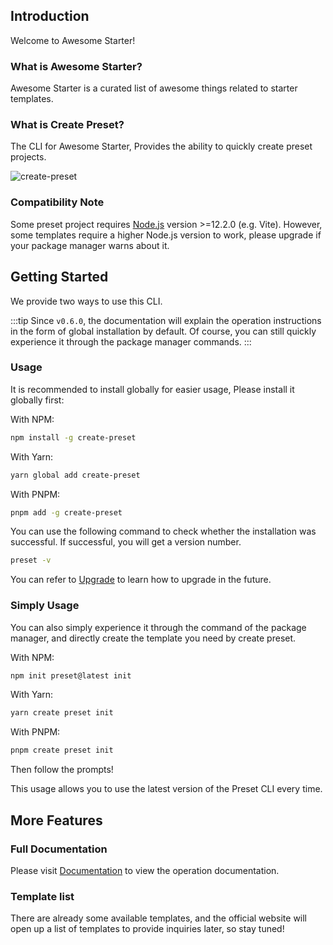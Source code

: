 ## Introduction

Welcome to Awesome Starter!

### What is Awesome Starter?

Awesome Starter is a curated list of awesome things related to starter templates.

### What is Create Preset?

The CLI for Awesome Starter, Provides the ability to quickly create preset projects.

![create-preset](https://cdn.jsdelivr.net/gh/chengpeiquan/assets-storage/img/2021/11/20220110155037.gif)

### Compatibility Note

Some preset project requires [Node.js](https://nodejs.org/en/) version >=12.2.0 (e.g. Vite). However, some templates require a higher Node.js version to work, please upgrade if your package manager warns about it.

## Getting Started

We provide two ways to use this CLI.

:::tip
Since `v0.6.0`, the documentation will explain the operation instructions in the form of global installation by default. Of course, you can still quickly experience it through the package manager commands.
:::

### Usage

It is recommended to install globally for easier usage, Please install it globally first:

With NPM:

```bash
npm install -g create-preset
```

With Yarn:

```bash
yarn global add create-preset
```

With PNPM:

```bash
pnpm add -g create-preset
```

You can use the following command to check whether the installation was successful. If successful, you will get a version number.

```bash
preset -v
```

You can refer to [Upgrade](#upgrade) to learn how to upgrade in the future.

### Simply Usage

You can also simply experience it through the command of the package manager, and directly create the template you need by create preset.

With NPM:

```bash
npm init preset@latest init
```

With Yarn:

```bash
yarn create preset init
```

With PNPM:

```bash
pnpm create preset init
```

Then follow the prompts!

This usage allows you to use the latest version of the Preset CLI every time.

## More Features

### Full Documentation

Please visit [Documentation](/docs.html) to view the operation documentation.

### Template list

There are already some available templates, and the official website will open up a list of templates to provide inquiries later, so stay tuned!